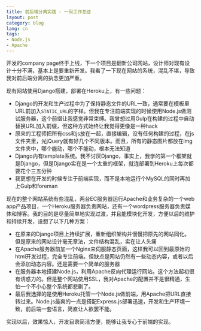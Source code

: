 ```yaml
---
title: 前后端分离实践 - 一周工作总结
layout: post
category: blog
lang: cn
tags:
- Node.js
- Apache
---
```


开发的company page终于上线，下一个项目是翻新公司网站，设计师对现有设计十分不满，基本上是要重新开发。我看了一下现在网站的系统，混乱不堪，导致我对前后端分离的执念更加严重。

现有网站使用Django搭建，部署在Heroku上，有一些问题：

- Django的开发和生产过程中为了保持静态文件的URL一致，通常要在模板里URL前加入`STATIC_URL`的字样。但我在专注前端实现的时候使用Node.js做测试服务器，这个前缀让我感觉非常束缚。我曾想过用Gulp在构建的过程中自动替换URL加入前缀，但这种方式始终让我觉得更像是一种hack
- 原来的工程师把所有css和js放在一起，直接编辑，没有任何构建的过程，在js文件夹里，光jQuery就有好几个不同版本。而且，所有的静态图片都放在img文件夹中，哪个能动，哪个不能动，根本无法知道
- Django内有template系统。我不讨厌Django，事实上，我学的第一个框架就是Django，但是Django实在是一个太重的框架，就连部署到Heroku上每次都要花个三五分钟
- 我更想在开发的时候专注于前端实现，而不是本地运行个MySQL的同时再加上Gulp和foreman

现在的整个网站系统有些混乱，两台EC服务器运行Apache和业务复杂的一个web app产品项目，一个Heroku服务器负责网站，还有一个wordpress服务器负责媒体和博客。我的目的是尽量简单地实现过渡，并且能模块化开发，方便以后的维护和持续开发，设想了以下几种方案：

- 在原来的Django项目上持续扩展，重新组织架构并慢慢把原先的网站同化。但是原来的网站设计毫无章法，文件结构混乱，实在让人头痛
- 在Apache服务器前加一个Nginx来伺服静态页面，这样我可以回到最原始的html开发过程，完全专注前端。但缺点是网站仍然有一些动态内容，或者以后会添加动态内容。还是需要一个简单的服务器
- 在服务器本地搭建Node.js，利用Apache反向代理运行网站。这个方法起初很有诱惑力的。但是整个网站使用SSL，我对Apache的配置并不是很精通，生怕一个不小心整个系统都悲剧了。
- 最后我选择的是使用Heroku托管一个Node.js做前端，用Apache把URL直接转过来。Node.js最爽的一点是搭配Express.js部署迅速，开发和生产环境一致，前后端一套语言，简直让人欲罢不能。

实现以后，效果惊人，开发目录简洁方便，能够让我专心于前端的实现。